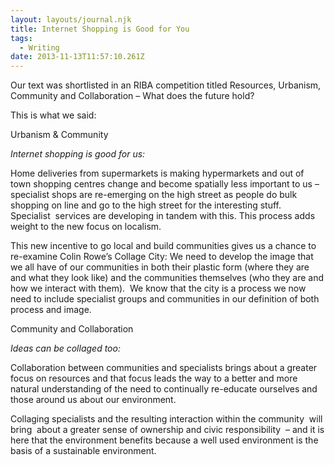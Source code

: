 ```yaml
---
layout: layouts/journal.njk
title: Internet Shopping is Good for You
tags:
  - Writing
date: 2013-11-13T11:57:10.261Z
---
```

Our text was shortlisted in an RIBA competition titled Resources, Urbanism, Community and Collaboration – What does the future hold?

This is what we said:

Urbanism & Community

*Internet shopping is good for us:*

Home deliveries from supermarkets is making hypermarkets and out of town shopping centres change and become spatially less important to us – specialist shops are re-emerging on the high street as people do bulk shopping on line and go to the high street for the interesting stuff. Specialist  services are developing in tandem with this. This process adds weight to the new focus on localism.

This new incentive to go local and build communities gives us a chance to re-examine Colin Rowe’s Collage City: We need to develop the image that we all have of our communities in both their plastic form (where they are and what they look like) and the communities themselves (who they are and how we interact with them).  We know that the city is a process we now need to include specialist groups and communities in our definition of both process and image.

Community and Collaboration

*Ideas can be collaged too:*

Collaboration between communities and specialists brings about a greater focus on resources and that focus leads the way to a better and more natural understanding of the need to continually re-educate ourselves and those around us about our environment.

Collaging specialists and the resulting interaction within the community  will bring  about a greater sense of ownership and civic responsibility  – and it is here that the environment benefits because a well used environment is the basis of a sustainable environment.